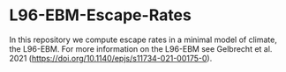 # L96-EBM-Escape-Rates

In this repository we compute escape rates in a minimal model of climate, the L96-EBM. For more information on the L96-EBM see Gelbrecht et al. 2021 (https://doi.org/10.1140/epjs/s11734-021-00175-0).
